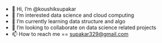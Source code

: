 - 👋 Hi, I’m @koushiksupakar
- 👀 I’m interested data science and cloud computing
- 🌱 I’m currently learning data structure and algo
- 💞️ I’m looking to collaborate on data science related projects
- 📫 How to reach me == supakar329@gmail.com

<!---
koushiksupakar/koushiksupakar is a ✨ special ✨ repository because its `README.md` (this file) appears on your GitHub profile.
You can click the Preview link to take a look at your changes.
--->
